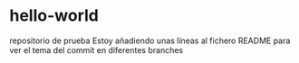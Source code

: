# hello-world
repositorio de prueba
Estoy añadiendo unas líneas al fichero README para ver el tema del commit en diferentes branches
